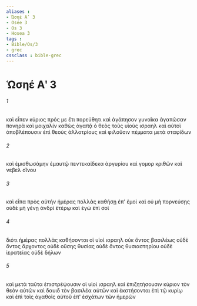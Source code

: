 ```yaml
---
aliases : 
- Ὡσηέ Αʹ 3
- Osée 3
- Os 3
- Hosea 3
tags : 
- Bible/Os/3
- grec
cssclass : bible-grec
---
```


# Ὡσηέ Αʹ 3

###### 1
καὶ εἶπεν κύριος πρός με ἔτι πορεύθητι καὶ ἀγάπησον γυναῖκα ἀγαπῶσαν πονηρὰ καὶ μοιχαλίν καθὼς ἀγαπᾷ ὁ θεὸς τοὺς υἱοὺς ισραηλ καὶ αὐτοὶ ἀποβλέπουσιν ἐπὶ θεοὺς ἀλλοτρίους καὶ φιλοῦσιν πέμματα μετὰ σταφίδων
###### 2
καὶ ἐμισθωσάμην ἐμαυτῷ πεντεκαίδεκα ἀργυρίου καὶ γομορ κριθῶν καὶ νεβελ οἴνου
###### 3
καὶ εἶπα πρὸς αὐτήν ἡμέρας πολλὰς καθήσῃ ἐπ' ἐμοὶ καὶ οὐ μὴ πορνεύσῃς οὐδὲ μὴ γένῃ ἀνδρὶ ἑτέρῳ καὶ ἐγὼ ἐπὶ σοί
###### 4
διότι ἡμέρας πολλὰς καθήσονται οἱ υἱοὶ ισραηλ οὐκ ὄντος βασιλέως οὐδὲ ὄντος ἄρχοντος οὐδὲ οὔσης θυσίας οὐδὲ ὄντος θυσιαστηρίου οὐδὲ ἱερατείας οὐδὲ δήλων
###### 5
καὶ μετὰ ταῦτα ἐπιστρέψουσιν οἱ υἱοὶ ισραηλ καὶ ἐπιζητήσουσιν κύριον τὸν θεὸν αὐτῶν καὶ δαυιδ τὸν βασιλέα αὐτῶν καὶ ἐκστήσονται ἐπὶ τῷ κυρίῳ καὶ ἐπὶ τοῖς ἀγαθοῖς αὐτοῦ ἐπ' ἐσχάτων τῶν ἡμερῶν
